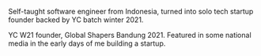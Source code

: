 Self-taught software engineer from Indonesia, turned into solo tech startup founder backed by YC batch winter 2021.

YC W21 founder, Global Shapers Bandung 2021.
Featured in some national media in the early days of me building a startup.
